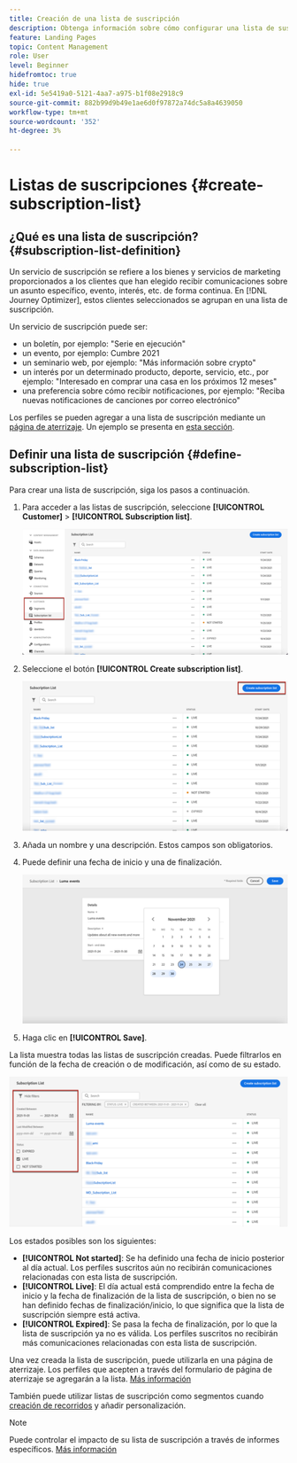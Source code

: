 ```yaml
---
title: Creación de una lista de suscripción
description: Obtenga información sobre cómo configurar una lista de suscripción en Journey Optimizer
feature: Landing Pages
topic: Content Management
role: User
level: Beginner
hidefromtoc: true
hide: true
exl-id: 5e5419a0-5121-4aa7-a975-b1f08e2918c9
source-git-commit: 882b99d9b49e1ae6d0f97872a74dc5a8a4639050
workflow-type: tm+mt
source-wordcount: '352'
ht-degree: 3%

---
```


# Listas de suscripciones {#create-subscription-list}

## ¿Qué es una lista de suscripción? {#subscription-list-definition}

Un servicio de suscripción se refiere a los bienes y servicios de marketing proporcionados a los clientes que han elegido recibir comunicaciones sobre un asunto específico, evento, interés, etc. de forma continua. En [!DNL Journey Optimizer], estos clientes seleccionados se agrupan en una lista de suscripción.

Un servicio de suscripción puede ser:

* un boletín, por ejemplo: &quot;Serie en ejecución&quot;
* un evento, por ejemplo: Cumbre 2021
* un seminario web, por ejemplo: &quot;Más información sobre crypto&quot;
* un interés por un determinado producto, deporte, servicio, etc., por ejemplo: &quot;Interesado en comprar una casa en los próximos 12 meses&quot;
* una preferencia sobre cómo recibir notificaciones, por ejemplo: &quot;Reciba nuevas notificaciones de canciones por correo electrónico&quot;

Los perfiles se pueden agregar a una lista de suscripción mediante un [página de aterrizaje](create-lp.md). Un ejemplo se presenta en [esta sección](lp-use-cases.md#subscription-to-a-service).

## Definir una lista de suscripción {#define-subscription-list}

Para crear una lista de suscripción, siga los pasos a continuación.

1. Para acceder a las listas de suscripción, seleccione **[!UICONTROL Customer]** > **[!UICONTROL Subscription list]**.

   ![](assets/lp_subscription-lists.png)

1. Seleccione el botón **[!UICONTROL Create subscription list]**.

   ![](assets/lp_create-subscription-list.png)

1. Añada un nombre y una descripción. Estos campos son obligatorios.

1. Puede definir una fecha de inicio y una de finalización.

   ![](assets/lp_subscription-list-dates.png)

1. Haga clic en **[!UICONTROL Save]**.

La lista muestra todas las listas de suscripción creadas. Puede filtrarlos en función de la fecha de creación o de modificación, así como de su estado.

![](assets/lp_subscription-filters.png)

Los estados posibles son los siguientes:

* **[!UICONTROL Not started]**: Se ha definido una fecha de inicio posterior al día actual. Los perfiles suscritos aún no recibirán comunicaciones relacionadas con esta lista de suscripción.
* **[!UICONTROL Live]**: El día actual está comprendido entre la fecha de inicio y la fecha de finalización de la lista de suscripción, o bien no se han definido fechas de finalización/inicio, lo que significa que la lista de suscripción siempre está activa.
* **[!UICONTROL Expired]**: Se pasa la fecha de finalización, por lo que la lista de suscripción ya no es válida. Los perfiles suscritos no recibirán más comunicaciones relacionadas con esta lista de suscripción.

Una vez creada la lista de suscripción, puede utilizarla en una página de aterrizaje. Los perfiles que acepten a través del formulario de página de aterrizaje se agregarán a la lista. [Más información](design-lp.md)

También puede utilizar listas de suscripción como segmentos cuando [creación de recorridos](../building-journeys/journey-gs.md#jo-build) y añadir personalización.

>[!NOTE]
>
>Puede controlar el impacto de su lista de suscripción a través de informes específicos. [Más información](subscription-report.md)

<!--

**Questions**

* Can't see the newly created subscription list in UI because their name included spacing > bug - to follow up (should be fixed for Dec. release)

* Can you update the subscription list in a way other than through a LP? Not in UI but with APIs > to follow up with Fred

-->
